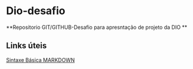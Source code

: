 # Dio-desafio

**Repositorio GIT/GITHUB-Desafio para apresntação de projeto da DIO **

##  Links úteis

[Sintaxe Básica MARKDOWN](https://www.markdownguide.org/basic-syntax/)

